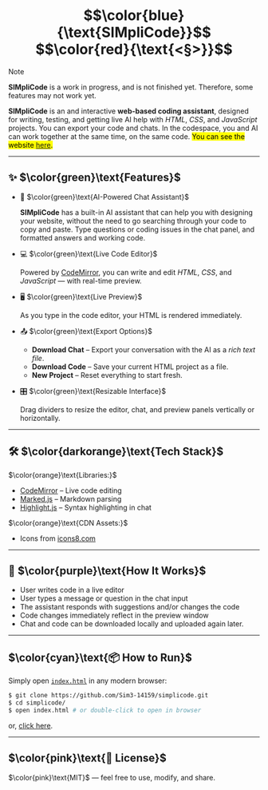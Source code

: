 
<div align="center">
<h1> $$\color{blue}{\text{SIMpliCode}}$$ $$\color{red}{\text{<§>}}$$ </h1>
</div>

> [!NOTE]
> **SIMpliCode** is a work in progress, and is not finished yet. Therefore, some features may not work yet.


**SIMpliCode** is an and interactive **web-based coding assistant**, designed for writing, testing, and getting live AI help with *HTML*, *CSS*, and *JavaScript* projects. You can export your code and chats. In the codespace, you and AI can work together at the same time, on the same code. <mark>You can see the website [here](https://Sim3-14159.github.io/simplicode).</mark>

---

## ✨ $\color{green}\text{Features}$
  
- 🧠 $\color{green}\text{AI-Powered Chat Assistant}$
  
  **SIMpliCode** has a built-in AI assistant that can help you with designing your website, without the need to go searching through your code to copy and paste. Type questions or coding issues in the chat panel, and formatted answers and working code.

- 💻 $\color{green}\text{Live Code Editor}$
  
  Powered by [CodeMirror](https://codemirror.net/), you can write and edit *HTML*, *CSS*, and *JavaScript* — with real-time preview.

- 🖥️ $\color{green}\text{Live Preview}$

  As you type in the code editor, your HTML is rendered immediately.

- 📤 $\color{green}\text{Export Options}$

  * **Download Chat** – Export your conversation with the AI as a *rich text file*.
  * **Download Code** – Save your current HTML project as a file.
  * **New Project** – Reset everything to start fresh.

- 🎛️ $\color{green}\text{Resizable Interface}$
  
  Drag dividers to resize the editor, chat, and preview panels vertically or horizontally.

---

## 🛠️ $\color{darkorange}\text{Tech Stack}$

$\color{orange}\text{Libraries:}$

  - [CodeMirror](https://codemirror.net/) – Live code editing
  - [Marked.js](https://marked.js.org/) – Markdown parsing
  - [Highlight.js](https://highlightjs.org/) – Syntax highlighting in chat
  
$\color{orange}\text{CDN Assets:}$ 
  - Icons from [icons8.com](https://icons8.com)

---

## 🔧 $\color{purple}\text{How It Works}$
  
* User writes code in a live editor
* User types a message or question in the chat input
* The assistant responds with suggestions and/or changes the code
* Code changes immediately reflect in the preview window
* Chat and code can be downloaded locally and uploaded again later.

---

## $\color{cyan}\text{📦 How to Run}$

Simply open [`index.html`](index.html) in any modern browser:
```bash
$ git clone https://github.com/Sim3-14159/simplicode.git
$ cd simplicode/
$ open index.html # or double-click to open in browser
```
or, [click here](https://Sim3-14159.github.io/simplicode).

---

## $\color{pink}\text{📝 License}$
$\color{pink}\text{MIT}$ — feel free to use, modify, and share.
